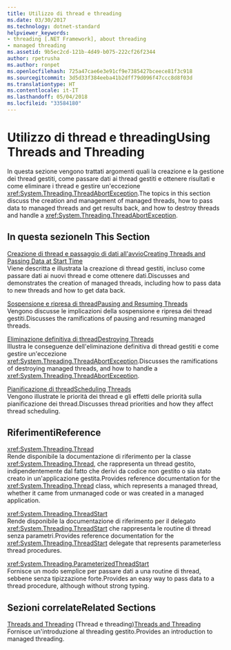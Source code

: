 ```yaml
---
title: Utilizzo di thread e threading
ms.date: 03/30/2017
ms.technology: dotnet-standard
helpviewer_keywords:
- threading [.NET Framework], about threading
- managed threading
ms.assetid: 9b5ec2cd-121b-4d49-b075-222cf26f2344
author: rpetrusha
ms.author: ronpet
ms.openlocfilehash: 725a47cae6e3e91cf9e7385427bceece81f3c918
ms.sourcegitcommit: 3d5d33f384eeba41b2dff79d096f47ccc8d8f03d
ms.translationtype: HT
ms.contentlocale: it-IT
ms.lasthandoff: 05/04/2018
ms.locfileid: "33584180"
---
```

# <a name="using-threads-and-threading"></a><span data-ttu-id="9fd33-102">Utilizzo di thread e threading</span><span class="sxs-lookup"><span data-stu-id="9fd33-102">Using Threads and Threading</span></span>
<span data-ttu-id="9fd33-103">In questa sezione vengono trattati argomenti quali la creazione e la gestione dei thread gestiti, come passare dati ai thread gestiti e ottenere risultati e come eliminare i thread e gestire un'eccezione <xref:System.Threading.ThreadAbortException>.</span><span class="sxs-lookup"><span data-stu-id="9fd33-103">The topics in this section discuss the creation and management of managed threads, how to pass data to managed threads and get results back, and how to destroy threads and handle a <xref:System.Threading.ThreadAbortException>.</span></span>  
  
## <a name="in-this-section"></a><span data-ttu-id="9fd33-104">In questa sezione</span><span class="sxs-lookup"><span data-stu-id="9fd33-104">In This Section</span></span>  
 [<span data-ttu-id="9fd33-105">Creazione di thread e passaggio di dati all'avvio</span><span class="sxs-lookup"><span data-stu-id="9fd33-105">Creating Threads and Passing Data at Start Time</span></span>](../../../docs/standard/threading/creating-threads-and-passing-data-at-start-time.md)  
 <span data-ttu-id="9fd33-106">Viene descritta e illustrata la creazione di thread gestiti, incluso come passare dati ai nuovi thread e come ottenere dati.</span><span class="sxs-lookup"><span data-stu-id="9fd33-106">Discusses and demonstrates the creation of managed threads, including how to pass data to new threads and how to get data back.</span></span>  
  
 [<span data-ttu-id="9fd33-107">Sospensione e ripresa di thread</span><span class="sxs-lookup"><span data-stu-id="9fd33-107">Pausing and Resuming Threads</span></span>](../../../docs/standard/threading/pausing-and-resuming-threads.md)  
 <span data-ttu-id="9fd33-108">Vengono discusse le implicazioni della sospensione e ripresa dei thread gestiti.</span><span class="sxs-lookup"><span data-stu-id="9fd33-108">Discusses the ramifications of pausing and resuming managed threads.</span></span>  
  
 [<span data-ttu-id="9fd33-109">Eliminazione definitiva di thread</span><span class="sxs-lookup"><span data-stu-id="9fd33-109">Destroying Threads</span></span>](../../../docs/standard/threading/destroying-threads.md)  
 <span data-ttu-id="9fd33-110">Illustra le conseguenze dell'eliminazione definitiva di thread gestiti e come gestire un'eccezione <xref:System.Threading.ThreadAbortException>.</span><span class="sxs-lookup"><span data-stu-id="9fd33-110">Discusses the ramifications of destroying managed threads, and how to handle a <xref:System.Threading.ThreadAbortException>.</span></span>  
  
 [<span data-ttu-id="9fd33-111">Pianificazione di thread</span><span class="sxs-lookup"><span data-stu-id="9fd33-111">Scheduling Threads</span></span>](../../../docs/standard/threading/scheduling-threads.md)  
 <span data-ttu-id="9fd33-112">Vengono illustrate le priorità dei thread e gli effetti delle priorità sulla pianificazione dei thread.</span><span class="sxs-lookup"><span data-stu-id="9fd33-112">Discusses thread priorities and how they affect thread scheduling.</span></span>  
  
## <a name="reference"></a><span data-ttu-id="9fd33-113">Riferimenti</span><span class="sxs-lookup"><span data-stu-id="9fd33-113">Reference</span></span>  
 <xref:System.Threading.Thread>  
 <span data-ttu-id="9fd33-114">Rende disponibile la documentazione di riferimento per la classe <xref:System.Threading.Thread>, che rappresenta un thread gestito, indipendentemente dal fatto che derivi da codice non gestito o sia stato creato in un'applicazione gestita.</span><span class="sxs-lookup"><span data-stu-id="9fd33-114">Provides reference documentation for the <xref:System.Threading.Thread> class, which represents a managed thread, whether it came from unmanaged code or was created in a managed application.</span></span>  
  
 <xref:System.Threading.ThreadStart>  
 <span data-ttu-id="9fd33-115">Rende disponibile la documentazione di riferimento per il delegato <xref:System.Threading.ThreadStart> che rappresenta le routine di thread senza parametri.</span><span class="sxs-lookup"><span data-stu-id="9fd33-115">Provides reference documentation for the <xref:System.Threading.ThreadStart> delegate that represents parameterless thread procedures.</span></span>  
  
 <xref:System.Threading.ParameterizedThreadStart>  
 <span data-ttu-id="9fd33-116">Fornisce un modo semplice per passare dati a una routine di thread, sebbene senza tipizzazione forte.</span><span class="sxs-lookup"><span data-stu-id="9fd33-116">Provides an easy way to pass data to a thread procedure, although without strong typing.</span></span>  
  
## <a name="related-sections"></a><span data-ttu-id="9fd33-117">Sezioni correlate</span><span class="sxs-lookup"><span data-stu-id="9fd33-117">Related Sections</span></span>  
 <span data-ttu-id="9fd33-118">[Threads and Threading](../../../docs/standard/threading/threads-and-threading.md) (Thread e threading)</span><span class="sxs-lookup"><span data-stu-id="9fd33-118">[Threads and Threading](../../../docs/standard/threading/threads-and-threading.md)</span></span>  
 <span data-ttu-id="9fd33-119">Fornisce un'introduzione al threading gestito.</span><span class="sxs-lookup"><span data-stu-id="9fd33-119">Provides an introduction to managed threading.</span></span>
